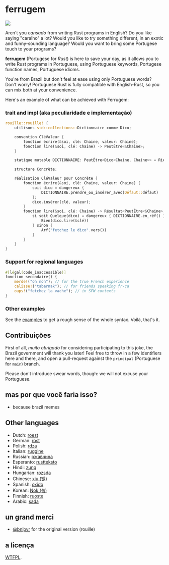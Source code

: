 # ferrugem

![](https://github.com/leapofazzam123/ferrugem/raw/principal/logo.jpeg)

Aren't you _cansado_ from writing Rust programs in English? Do you like saying
"caralho" a lot? Would you like to try something different, in an exotic and
funny-sounding language? Would you want to bring some Portugese touch to your
programs?

**ferrugem** (Portugese for _Rust_) is here to save your day, as it allows you to
write Rust programs in Portuguese, using Portuguese keywords, Portugese function names,
Portuguese idioms.

You're from Brazil but don't feel at ease using only Portuguese words? Don't worry!
Portuguese Rust is fully compatible with English-Rust, so you can mix both at your
convenience.

Here's an example of what can be achieved with Ferrugem:

### trait and impl (aka peculiaridade e implementação)

```rust
rouille::rouille! {
    utilisons std::collections::Dictionnaire comme Dico;

    convention CléValeur {
        fonction écrire(&soi, clé: Chaine, valeur: Chaine);
        fonction lire(&soi, clé: Chaine) -> PeutÊtre<&Chaine>;
    }

    statique mutable DICTIONNAIRE: PeutÊtre<Dico<Chaine, Chaine>> = Rien;

    structure Concrète;

    réalisation CléValeur pour Concrète {
        fonction écrire(&soi, clé: Chaine, valeur: Chaine) {
            soit dico = dangereux {
                DICTIONNAIRE.prendre_ou_insérer_avec(Défaut::défaut)
            };
            dico.insérer(clé, valeur);
        }
        fonction lire(&soi, clé: Chaine) -> Résultat<PeutÊtre<&Chaine>, Chaine> {
            si soit Quelque(dico) = dangereux { DICTIONNAIRE.en_réf() } {
                Bien(dico.lire(&clé))
            } sinon {
                Arf("fetchez le dico".vers())
            }
        }
    }
}
```

### Support for regional languages

```rust
#[légal(code_inaccessible)]
fonction secondaire() {
    merde!("oh non"); // for the true French experience
    calisse!("tabarnak"); // for friends speaking fr-ca
    oups!("fetchez la vache"); // in SFW contexts
}
```

### Other examples

See the [examples](./examples/src/main.rs) to get a rough sense of the whole
syntax. Voilà, that's it.

## Contribuições

First of all, _muito obrigado_ for considering participating to this joke, the
Brazil government will thank you later! Feel free to throw in a few identifiers
here and there, and open a pull-request against the `principal` (Portuguese for
`main`) branch.

Please don't introduce swear words, though: we will not excuse your Portuguese.

## mas por que você faria isso?

- because brazil memes

## Other languages

- Dutch: [roest](https://github.com/jeroenhd/roest)
- German: [rost](https://github.com/michidk/rost)
- Polish: [rdza](https://github.com/phaux/rdza)
- Italian: [ruggine](https://github.com/DamianX/ruggine)
- Russian: [ржавчина](https://github.com/FluxIndustries/rzhavchina)
- Esperanto: [rustteksto](https://github.com/dscottboggs/rustteksto)
- Hindi: [zung](https://github.com/rishit-khandelwal/zung)
- Hungarian: [rozsda](https://github.com/jozsefsallai/rozsda)
- Chinese: [xiu (锈)](https://github.com/lucifer1004/xiu)
- Spanish: [oxido](https://github.com/fdschonborn/oxido)
- Korean: [Nok (녹)](https://github.com/Alfex4936/nok)
- Finnish: [ruoste](https://github.com/vkoskiv/ruoste)
- Arabic: [sada](https://github.com/LAYGATOR/sada)

## un grand merci

- [@bnjbvr](https://github.com/bnjbvr/rouille) for the original version (rouille)

## a licença

[WTFPL](http://www.wtfpl.net/).
